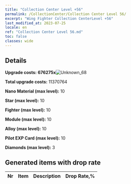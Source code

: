 ```yaml
---
title: "Collection Center Level +56"
permalink: /CollectionCenter/Collection Center Level 56/
excerpt: "Wing Fighter Collection CenterLevel +56"
last_modified_at: 2023-07-25
locale: en
ref: "Collection Center Level 56.md"
toc: false
classes: wide
---
```



## Details

 **Upgrade costs:** **676275x**![Unknown_68](/images/item/bh_img25_p.png)

 **Total upgrade costs:** 11370764

 **Nano Material (max level):** 10

 **Star (max level):** 10

 **Fighter (max level):** 10

 **Module (max level):** 10

 **Alloy (max level):** 10

 **Pilot EXP Card (max level):** 10

 **Diamonds (max level):** 3

## Generated items with drop rate

  |  Nr |     Item   |    Description   |  Drop Rate,% |
  |:----|:----------:|:-----------------|:-------------|


